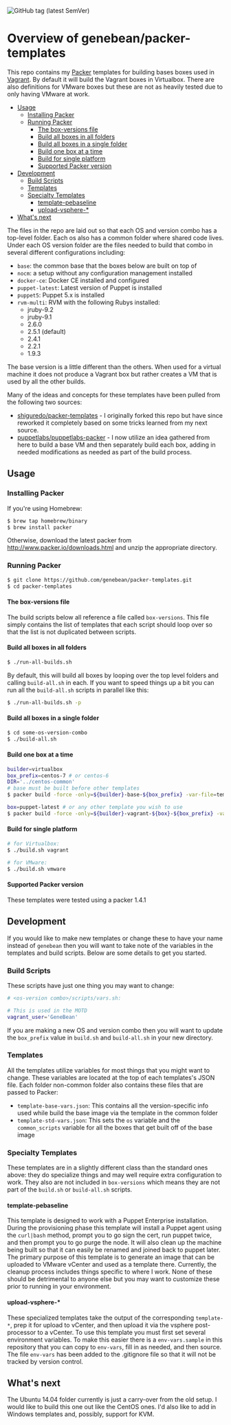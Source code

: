 ![GitHub tag (latest SemVer)](https://img.shields.io/github/tag/genebean/packer-templates)

# Overview of genebean/packer-templates

This repo contains my [Packer][packer] templates for building bases boxes used in [Vagrant][vagrant]. By default it will build the Vagrant boxes in Virtualbox. There are also definitions for VMware boxes but these are not as heavily tested due to only having VMware at work. 

- [Usage](#Usage)
  - [Installing Packer](#Installing-Packer)
  - [Running Packer](#Running-Packer)
    - [The box-versions file](#The-box-versions-file)
    - [Build all boxes in all folders](#Build-all-boxes-in-all-folders)
    - [Build all boxes in a single folder](#Build-all-boxes-in-a-single-folder)
    - [Build one box at a time](#Build-one-box-at-a-time)
    - [Build for single platform](#Build-for-single-platform)
    - [Supported Packer version](#Supported-Packer-version)
- [Development](#Development)
  - [Build Scripts](#Build-Scripts)
  - [Templates](#Templates)
  - [Specialty Templates](#Specialty-Templates)
    - [template-pebaseline](#template-pebaseline)
    - [upload-vsphere-*](#upload-vsphere)
- [What's next](#Whats-next)

The files in the repo are laid out so that each OS and version combo has a top-level folder. Each os also has a common folder where shared code lives. Under each OS version folder are the files needed to build that combo in several different configurations including:

- `base`: the common base that the boxes below are built on top of
- `nocm`: a setup without any configuration management installed
- `docker-ce`: Docker CE installed and configured
- `puppet-latest`: Latest version of Puppet is installed
- `puppet5`: Puppet 5.x is installed
- `rvm-multi`: RVM with the following Rubys installed:
  - jruby-9.2
  - jruby-9.1
  - 2.6.0
  - 2.5.1 (default)
  - 2.4.1
  - 2.2.1
  - 1.9.3

The base version is a little different than the others. When used for a virtual machine it does not produce a Vagrant box but rather creates a VM that is used by all the other builds.

Many of the ideas and concepts for these templates have been pulled from the following two sources:

- [shiguredo/packer-templates][shiguredo/packer-templates] -
  I originally forked this repo but have since reworked it completely based on
  some tricks learned from my next source.
- [puppetlabs/puppetlabs-packer][puppetlabs/puppetlabs-packer] -
  I now utilize an idea gathered from here to build a base VM and then
  separately build each box, adding in needed modifications as needed as part of
  the build process.

## Usage

### Installing Packer

If you're using Homebrew:

```bash
$ brew tap homebrew/binary
$ brew install packer
```

Otherwise, download the latest packer from http://www.packer.io/downloads.html
and unzip the appropriate directory.

### Running Packer

```bash
$ git clone https://github.com/genebean/packer-templates.git
$ cd packer-templates
```

#### The box-versions file

The build scripts below all reference a file called `box-versions`. This file simply contains the list of templates that each script should loop over so that the list is not duplicated between scripts.

#### Build all boxes in all folders

```bash
$ ./run-all-builds.sh
```

By default, this will build all boxes by looping over the top level folders and calling `build-all.sh` in each. If you want to speed things up a bit you can run all the `build-all.sh` scripts in parallel like this:

```bash
$ ./run-all-builds.sh -p
```

#### Build all boxes in a single folder

```bash
$ cd some-os-version-combo
$ ./build-all.sh
```

#### Build one box at a time

```bash
builder=virtualbox
box_prefix=centos-7 # or centos-6
DIR='../centos-common'
# base must be built before other templates
$ packer build -force -only=${builder}-base-${box_prefix} -var-file=template-base-vars.json $DIR/template-base.json

box=puppet-latest # or any other template you wish to use
$ packer build -force -only=${builder}-vagrant-${box}-${box_prefix} -var-file=template-std-vars.json $DIR/template-${box}.json
```

#### Build for single platform

```bash
# for Virtualbox:
$ ./build.sh vagrant

# for VMware:
$ ./build.sh vmware
```

#### Supported Packer version

These templates were tested using a packer 1.4.1

## Development

If you would like to make new templates or change these to have your name instead of `genebean` then you will want to take note of the variables in the templates and build scripts. Below are some details to get you started.

### Build Scripts

These scripts have just one thing you may want to change:

```bash
# <os-version combo>/scripts/vars.sh:

# This is used in the MOTD
vagrant_user='GeneBean'
```

If you are making a new OS and version combo then you will  want to update the `box_prefix` value in `build.sh` and `build-all.sh` in your new directory.

### Templates

All the templates utilize variables for most things that you might want to change. These variables are located at the top of each templates's JSON file. Each folder non-common folder also contains these files that are passed to Packer:

- `template-base-vars.json`: This contains all the version-specific info used while build the base image via the template in the common folder
- `template-std-vars.json`:  This sets the `os` variable and the `common_scripts` variable for all the boxes that get built off of the base image

### Specialty Templates

These templates are in a slightly different class than the standard ones above: they do specialize things and may well require extra configuration to work. They also are not included in `box-versions` which means they are not part of the `build.sh` or `build-all.sh` scripts.

#### template-pebaseline

This template is designed to work with a Puppet Enterprise installation. During the provisioning phase this template will install a Puppet agent using the `curl|bash` method, prompt you to go sign the cert, run puppet twice, and then prompt you to go purge the node. It will also clean up the machine being built so that it can easily be renamed and joined back to puppet later. The primary purpose of this template is to generate an image that can be uploaded to VMware vCenter and used as a template there. Currently, the cleanup process includes things specific to where I work. None of these should be detrimental to anyone else but you may want to customize these prior to running in your environment.

#### upload-vsphere-*

These specialized templates take the output of the corresponding `template-*`, prep it for upload to vCenter, and then upload it via the vsphere post-processor to a vCenter. To use this template you must first set several environment variables. To make this easier there is a `env-vars.sample` in this repository that you can copy to `env-vars`, fill in as needed, and then source. The file `env-vars` has been added to the .gitignore file so that it will not be tracked by version control.

## What's next

The Ubuntu 14.04 folder currently is just a carry-over from the old setup. I would like to build this one out like the CentOS ones. I'd also like to add in Windows templates and, possibly, support for KVM.

[shiguredo/packer-templates]: https://github.com/shiguredo/packer-templates
[packer]: https://packer.io
[puppetlabs/puppetlabs-packer]: https://github.com/puppetlabs/puppetlabs-packer
[vagrant]: https://www.vagrantup.com
